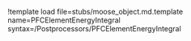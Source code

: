 !template load file=stubs/moose_object.md.template name=PFCElementEnergyIntegral syntax=/Postprocessors/PFCElementEnergyIntegral